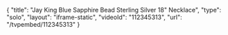 {
    "title": "Jay King Blue Sapphire Bead Sterling Silver 18\" Necklace",
    "type": "solo",
    "layout": "iframe-static",
    "videoId": "112345313",
    "url": "\/tvpembed\/112345313"
}